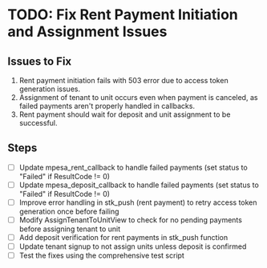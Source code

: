 # TODO: Fix Rent Payment Initiation and Assignment Issues

## Issues to Fix
1. Rent payment initiation fails with 503 error due to access token generation issues.
2. Assignment of tenant to unit occurs even when payment is canceled, as failed payments aren't properly handled in callbacks.
3. Rent payment should wait for deposit and unit assignment to be successful.

## Steps
- [ ] Update mpesa_rent_callback to handle failed payments (set status to "Failed" if ResultCode != 0)
- [ ] Update mpesa_deposit_callback to handle failed payments (set status to "Failed" if ResultCode != 0)
- [ ] Improve error handling in stk_push (rent payment) to retry access token generation once before failing
- [ ] Modify AssignTenantToUnitView to check for no pending payments before assigning tenant to unit
- [ ] Add deposit verification for rent payments in stk_push function
- [ ] Update tenant signup to not assign units unless deposit is confirmed
- [ ] Test the fixes using the comprehensive test script
